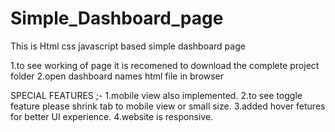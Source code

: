 # Simple_Dashboard_page



This is Html css javascript based simple dashboard page

1.to see working of page it is recomened to download the complete project folder
2.open dashboard names html file in browser

SPECIAL FEATURES ;-
 1.mobile view also implemented.
 2.to see toggle feature please shrink tab to mobile view or small size.
 3.added hover fetures for better UI experience.
 4.website is responsive.
 
 

